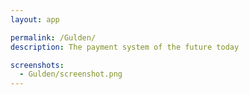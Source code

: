 ```yaml
---
layout: app

permalink: /Gulden/
description: The payment system of the future today

screenshots:
  - Gulden/screenshot.png
---
```

